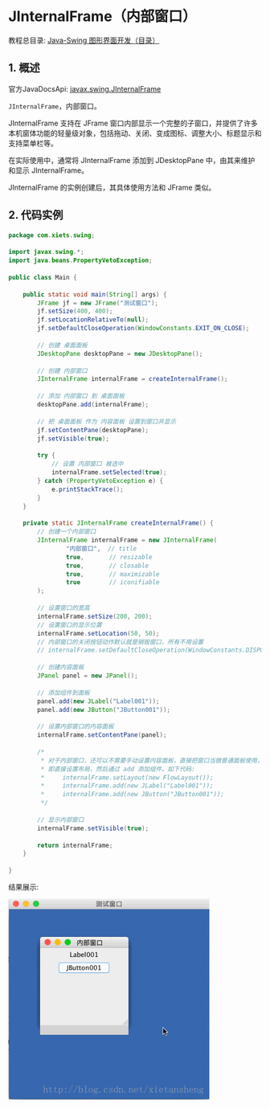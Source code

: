 # JInternalFrame（内部窗口）

教程总目录: [Java-Swing 图形界面开发（目录）](../README.md)

## 1. 概述

官方JavaDocsApi: [javax.swing.JInternalFrame](https://docs.oracle.com/javase/8/docs/api/javax/swing/JInternalFrame.html)

`JInternalFrame`，内部窗口。

JInternalFrame 支持在 JFrame 窗口内部显示一个完整的子窗口，并提供了许多本机窗体功能的轻量级对象，包括拖动、关闭、变成图标、调整大小、标题显示和支持菜单栏等。

在实际使用中，通常将 JInternalFrame 添加到 JDesktopPane 中，由其来维护和显示 JInternalFrame。

JInternalFrame 的实例创建后，其具体使用方法和 JFrame 类似。

## 2. 代码实例

```java
package com.xiets.swing;

import javax.swing.*;
import java.beans.PropertyVetoException;

public class Main {

    public static void main(String[] args) {
        JFrame jf = new JFrame("测试窗口");
        jf.setSize(400, 400);
        jf.setLocationRelativeTo(null);
        jf.setDefaultCloseOperation(WindowConstants.EXIT_ON_CLOSE);

        // 创建 桌面面板
        JDesktopPane desktopPane = new JDesktopPane();

        // 创建 内部窗口
        JInternalFrame internalFrame = createInternalFrame();

        // 添加 内部窗口 到 桌面面板
        desktopPane.add(internalFrame);

        // 把 桌面面板 作为 内容面板 设置到窗口并显示
        jf.setContentPane(desktopPane);
        jf.setVisible(true);

        try {
            // 设置 内部窗口 被选中
            internalFrame.setSelected(true);
        } catch (PropertyVetoException e) {
            e.printStackTrace();
        }
    }

    private static JInternalFrame createInternalFrame() {
        // 创建一个内部窗口
        JInternalFrame internalFrame = new JInternalFrame(
                "内部窗口",  // title
                true,       // resizable
                true,       // closable
                true,       // maximizable
                true        // iconifiable
        );

        // 设置窗口的宽高
        internalFrame.setSize(200, 200);
        // 设置窗口的显示位置
        internalFrame.setLocation(50, 50);
        // 内部窗口的关闭按钮动作默认就是销毁窗口，所有不用设置
        // internalFrame.setDefaultCloseOperation(WindowConstants.DISPOSE_ON_CLOSE);

        // 创建内容面板
        JPanel panel = new JPanel();

        // 添加组件到面板
        panel.add(new JLabel("Label001"));
        panel.add(new JButton("JButton001"));

        // 设置内部窗口的内容面板
        internalFrame.setContentPane(panel);

        /*
         * 对于内部窗口，还可以不需要手动设置内容面板，直接把窗口当做普通面板使用，
         * 即直接设置布局，然后通过 add 添加组件，如下代码:
         *     internalFrame.setLayout(new FlowLayout());
         *     internalFrame.add(new JLabel("Label001"));
         *     internalFrame.add(new JButton("JButton001"));
         */

        // 显示内部窗口
        internalFrame.setVisible(true);

        return internalFrame;
    }

}
```

结果展示:

![java-swing5_22](../images/java-swing5_22.gif)